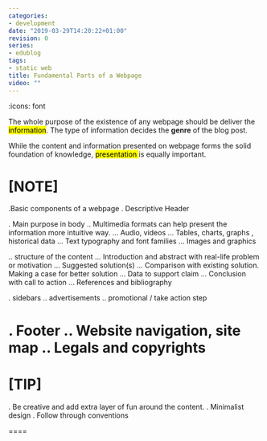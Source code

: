 ```yaml
---
categories:
- development
date: "2019-03-29T14:20:22+01:00"
revision: 0
series:
- edublog
tags:
- static web
title: Fundamental Parts of a Webpage
video: ""
---
```

:icons: font

The whole purpose of the existence of any webpage should be deliver the
<mark>information</mark>.
The type of information decides the **genre** of the blog post.

While the content and information presented on webpage forms the solid foundation of knowledge,
<mark>
    presentation
</mark>
is equally important.

[NOTE]
====
.Basic components of a webpage
. Descriptive Header

. Main purpose in body
.. Multimedia formats can help present the information more intuitive way.
... Audio, videos
... Tables, charts, graphs , historical data
... Text typography and font families
... Images and graphics

.. structure of the content
... Introduction and abstract with real-life problem or motivation
... Suggested solution(s)
... Comparison with existing solution. Making a case for better solution
... Data to support claim
... Conclusion with call to action
... References and bibliography

. sidebars
.. advertisements
.. promotional / take action step

. Footer
.. Website navigation, site map
.. Legals and copyrights
====

[TIP]
====
. Be creative and add extra layer of fun around the content.
. Minimalist design
. Follow through conventions

====

